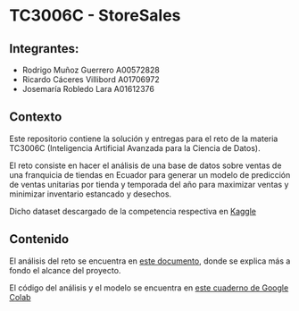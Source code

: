 # TC3006C - StoreSales

## Integrantes:
- Rodrigo Muñoz Guerrero A00572828
- Ricardo Cáceres Villibord A01706972
- Josemaría Robledo Lara A01612376

## Contexto
Este repositorio contiene la solución y entregas para el reto de la materia TC3006C (Inteligencia Artificial Avanzada para la Ciencia de Datos).

El reto consiste en hacer el análisis de una base de datos sobre ventas de una franquicia de tiendas en Ecuador para generar un modelo de predicción de ventas unitarias por tienda y temporada del año para maximizar ventas y minimizar inventario estancado y desechos.

Dicho dataset descargado de la competencia respectiva en [Kaggle](https://www.kaggle.com/competitions/store-sales-time-series-forecasting)

## Contenido
El análisis del reto se encuentra en [este documento](), donde se explica más a fondo el alcance del proyecto.

El código del análisis y el modelo se encuentra en [este cuaderno de Google Colab]()
